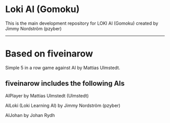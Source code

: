 # Loki AI (Gomoku)
This is the main development repository for LOKI AI (Gomoku) created by Jimmy Nordström (pzyber)

--------------------------------------------------------

# Based on fiveinarow
Simple 5 in a row game against AI by Mattias Ulmstedt.

fiveinarow includes the following AIs
--------------------------------------------------------
AIPlayer                  by Mattias Ulmstedt (Ulmstedt)

AILoki (Loki Learning AI) by Jimmy Nordström (pzyber)

AIJohan                   by Johan Rydh
